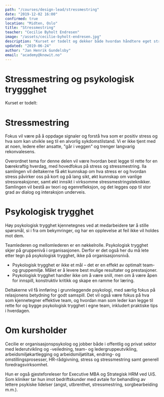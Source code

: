 ```yaml
---
path: "/courses/design-lead/stressmestring"
date: "2019-12-02 16:00"
confirmed: true
location: "Midten, Oslo"
title: "Stressmestring"
teacher: "Cecilie Byholt Endresen"
image: "/assets/cecilie-byholt-endresen.jpg"
description: "Kurset er todelt og dekker både hvordan håndtere eget stressnivå og hvordan gi psykologisk trygghet til teamet."
updated: "2019-06-24"
author: "Jan Henrik Gundelsby"
email: "academy@knowit.no"
---
```


# Stressmestring og psykologisk tryggghet

Kurset er todelt:

# Stressmestring
Fokus vil være på å oppdage signaler og forstå hva som er positiv stress og hva som kan utvikle seg til en alvorlig sykdomstilstand. Vi er ikke tjent med at noen, ledere eller ansatte, "går i veggen" og trenger langvarig rekonvalesens. 

Overordnet tema for denne delen vil være hvordan best legge til rette for en bærekraftig hverdag, med hovedfokus på stress og stressmestring. Ila samlingen vil deltakerne få økt kunnskap om hva stress er og hvordan stress påvirker oss på kort og på lang sikt, økt kunnskap om vanlige stressreaksjoner, samt økt innsikt i virksomme stressmestringsteknikker. Samlingen vil bestå av teori og egenrefleksjon, og det legges opp til stor grad av dialog og interaksjon underveis.

# Psykologisk trygghet
Høy psykologisk trygghet kjennetegnes ved at medarbeidere tør å stille spørsmål, si i fra om bekymringer, og har en opplevelse at feil ikke vil holdes mot dem.

Teamlederen og mellomlederen er en nøkkelrolle. Psykologisk trygghet skjer på gruppenivå i organisasjonen. Derfor er det også her du må lete etter tegn på psykologisk trygghet, ikke på organisasjonsnivå.

* Psykologisk trygghet er ikke et mål – det er en effekt av optimalt team- og gruppemiljø. Målet er å levere best mulige resultater og prestasjoner.
* Psykologisk trygghet handler ikke om å være snill, men om å være åpen for innspill, konstruktiv kritikk og skape en ramme for læring.

Deltakerne vil få innføring i grunnleggende psykologi, med særlig fokus på relasjonens betydning for godt samspill. Det vil også være fokus på hva som kjennetegner effektive team, og hvordan man som leder kan legge til rette for og bygge psykologisk trygghet i egne team, inkludert praktiske tips i hverdagen.

# Om kursholder
Cecilie er organisasjonspsykolog og jobber både i offentlig og privat sektor med lederutvikling og -veiledning, team- og ledergruppeutvikling, arbeidsmiljøkartlegging og arbeidsmiljøtiltak, endring- og omstillingsprosesser, HR-rådgivning, stress og stressmestring samt generell foredragsvirksomhet. 

Hun er også gjesteforeleser for Executive MBA og Strategisk HRM ved UiS. Som kliniker tar hun imot bedriftskunder med avtale for behandling av lettere psykiske lidelser (angst, utbrenthet, stressmestring, sorgbearbeiding m.m.).
